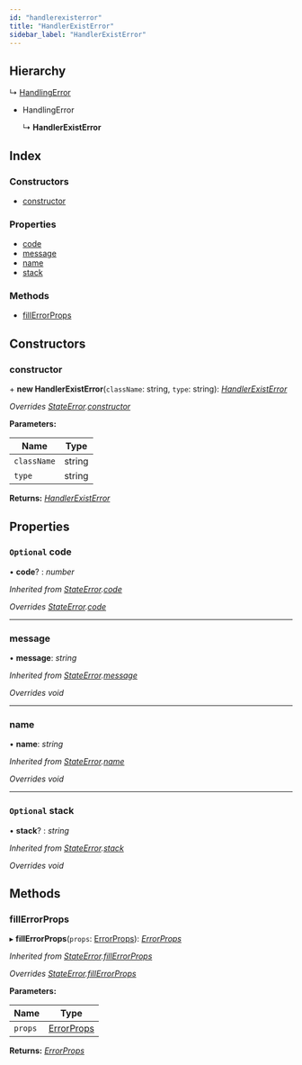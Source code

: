 ```yaml
---
id: "handlerexisterror"
title: "HandlerExistError"
sidebar_label: "HandlerExistError"
---
```


## Hierarchy

  ↳ [HandlingError](handlingerror.md)

* HandlingError

  ↳ **HandlerExistError**

## Index

### Constructors

* [constructor](handlerexisterror.md#constructor)

### Properties

* [code](handlerexisterror.md#optional-code)
* [message](handlerexisterror.md#message)
* [name](handlerexisterror.md#name)
* [stack](handlerexisterror.md#optional-stack)

### Methods

* [fillErrorProps](handlerexisterror.md#fillerrorprops)

## Constructors

###  constructor

\+ **new HandlerExistError**(`className`: string, `type`: string): *[HandlerExistError](handlerexisterror.md)*

*Overrides [StateError](stateerror.md).[constructor](stateerror.md#constructor)*

**Parameters:**

Name | Type |
------ | ------ |
`className` | string |
`type` | string |

**Returns:** *[HandlerExistError](handlerexisterror.md)*

## Properties

### `Optional` code

• **code**? : *number*

*Inherited from [StateError](stateerror.md).[code](stateerror.md#optional-code)*

*Overrides [StateError](stateerror.md).[code](stateerror.md#optional-code)*

___

###  message

• **message**: *string*

*Inherited from [StateError](stateerror.md).[message](stateerror.md#message)*

*Overrides void*

___

###  name

• **name**: *string*

*Inherited from [StateError](stateerror.md).[name](stateerror.md#name)*

*Overrides void*

___

### `Optional` stack

• **stack**? : *string*

*Inherited from [StateError](stateerror.md).[stack](stateerror.md#optional-stack)*

*Overrides void*

## Methods

###  fillErrorProps

▸ **fillErrorProps**(`props`: [ErrorProps](../modules/types.md#errorprops)): *[ErrorProps](../modules/types.md#errorprops)*

*Inherited from [StateError](stateerror.md).[fillErrorProps](stateerror.md#fillerrorprops)*

*Overrides [StateError](stateerror.md).[fillErrorProps](stateerror.md#fillerrorprops)*

**Parameters:**

Name | Type |
------ | ------ |
`props` | [ErrorProps](../modules/types.md#errorprops) |

**Returns:** *[ErrorProps](../modules/types.md#errorprops)*
